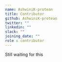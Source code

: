 ```yaml
---
name: AshwiniK-protean
title: Contributor
github: AshwiniK-protean
twitter: ""
linkedin: ""
slack: ""
joining_date: ""
role : contributor
---
```


Still waiting for this
